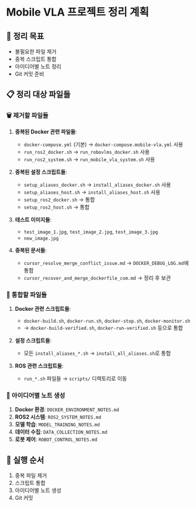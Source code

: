 # Mobile VLA 프로젝트 정리 계획

## 🎯 정리 목표
- 불필요한 파일 제거
- 중복 스크립트 통합
- 아이디어별 노트 정리
- Git 커밋 준비

## 📋 정리 대상 파일들

### 🗑️ 제거할 파일들
1. **중복된 Docker 관련 파일들**:
   - `docker-compose.yml` (기본) → `docker-compose.mobile-vla.yml` 사용
   - `run_ros2_docker.sh` → `run_robovlms_docker.sh` 사용
   - `run_ros2_system.sh` → `run_mobile_vla_system.sh` 사용

2. **중복된 설정 스크립트들**:
   - `setup_aliases_docker.sh` → `install_aliases_docker.sh` 사용
   - `setup_aliases_host.sh` → `install_aliases_host.sh` 사용
   - `setup_ros2_docker.sh` → 통합
   - `setup_ros2_host.sh` → 통합

3. **테스트 이미지들**:
   - `test_image_1.jpg`, `test_image_2.jpg`, `test_image_3.jpg`
   - `new_image.jpg`

4. **중복된 문서들**:
   - `cursor_resolve_merge_conflict_issue.md` → `DOCKER_DEBUG_LOG.md`에 통합
   - `cursor_recover_and_merge_dockerfile_com.md` → 정리 후 보관

### 🔄 통합할 파일들
1. **Docker 관련 스크립트들**:
   - `docker-build.sh`, `docker-run.sh`, `docker-stop.sh`, `docker-monitor.sh`
   - → `docker-build-verified.sh`, `docker-run-verified.sh` 등으로 통합

2. **설정 스크립트들**:
   - 모든 `install_aliases_*.sh` → `install_all_aliases.sh`로 통합

3. **ROS 관련 스크립트들**:
   - `run_*.sh` 파일들 → `scripts/` 디렉토리로 이동

### 📝 아이디어별 노트 생성
1. **Docker 환경**: `DOCKER_ENVIRONMENT_NOTES.md`
2. **ROS2 시스템**: `ROS2_SYSTEM_NOTES.md`
3. **모델 학습**: `MODEL_TRAINING_NOTES.md`
4. **데이터 수집**: `DATA_COLLECTION_NOTES.md`
5. **로봇 제어**: `ROBOT_CONTROL_NOTES.md`

## 🚀 실행 순서
1. 중복 파일 제거
2. 스크립트 통합
3. 아이디어별 노트 생성
4. Git 커밋
